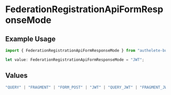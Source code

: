 # FederationRegistrationApiFormResponseMode

## Example Usage

```typescript
import { FederationRegistrationApiFormResponseMode } from "authelete-bundled/models/operations";

let value: FederationRegistrationApiFormResponseMode = "JWT";
```

## Values

```typescript
"QUERY" | "FRAGMENT" | "FORM_POST" | "JWT" | "QUERY_JWT" | "FRAGMENT_JWT" | "FORM_POST_JWT"
```